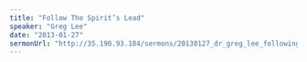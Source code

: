 ```yaml
---
title: "Follow The Spirit’s Lead"
speaker: "Greg Lee"
date: "2013-01-27"
sermonUrl: "http://35.190.93.184/sermons/20130127_dr_greg_lee_following_the_spirits_lead.mp3"
---
```

